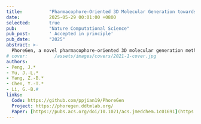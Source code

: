 ```yaml
---
title:          "Pharmacophore-Oriented 3D Molecular Generation towards Efficient Feature-Customized Drug Discovery."
date:           2025-05-29 00:01:00 +0800
selected:       true
pub:            "Nature Computational Science"
pub_post:       ' Accepted in principle'
pub_date:       "2025"
abstract: >-
  PhoreGen, a novel pharmacophore-oriented 3D molecular generation method, uses asynchronous updates and message-passing to integrate ligand-pharmacophore mapping, producing chemically reasonable, diverse, and drug-like molecules with high binding affinity. It successfully identified new bicyclic boronate inhibitors for metallo- and serine-β-lactamases and first-in-class covalent inhibitors for metallo-nicotinamidases, demonstrating its potential for feature-customized drug discovery.
# cover:          /assets/images/covers/2021-1-cover.jpg
authors:
- Peng, J.*
- Yu, J.-L.*
- Yang, Z.-B.*
- Chen, Y.-T.*
- Li, G.-B.#
links:
  Code: https://github.com/ppjian19/PhoreGen
  Project: https://phoregen.ddtmlab.org/
  Paper: [https://pubs.acs.org/doi/10.1021/acs.jmedchem.1c01691](https://doi.org/10.1038/s43588-025-00850-5)
---
```

